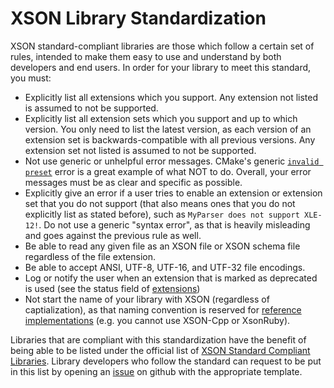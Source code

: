 # XSON Library Standardization

XSON standard-compliant libraries are those which follow a certain set of rules, intended to make them easy to use and understand by both developers and end users. In order for your library to meet this standard, you must:
- Explicitly list all extensions which you support. Any extension not listed is assumed to not be supported.
- Explicitly list all extension sets which you support and up to which version. You only need to list the latest version, as each version of an extension set is backwards-compatible with all previous versions. Any extension set not listed is assumed to not be supported.
- Not use generic or unhelpful error messages. CMake's generic [`invalid preset`](https://gitlab.kitware.com/cmake/cmake/-/issues/21310) error is a great example of what NOT to do. Overall, your error messages must be as clear and specific as possible.
- Explicitly give an error if a user tries to enable an extension or extension set that you do not support (that also means ones that you do not explicitly list as stated before), such as `MyParser does not support XLE-12!`. Do not use a generic "syntax error", as that is heavily misleading and goes against the previous rule as well.
- Be able to read any given file as an XSON file or XSON schema file regardless of the file extension.
- Be able to accept ANSI, UTF-8, UTF-16, and UTF-32 file encodings.
- Log or notify the user when an extension that is marked as deprecated is used (see the status field of [extensions]())
- Not start the name of your library with XSON (regardless of captialization), as that naming convention is reserved for [reference implementations]() (e.g. you cannot use XSON-Cpp or XsonRuby).

Libraries that are compliant with this standardization have the benefit of being able to be listed under the official list of [XSON Standard Compliant Libraries](). Library developers who follow the standard can request to be put in this list by opening an [issue]() on github with the appropriate template.